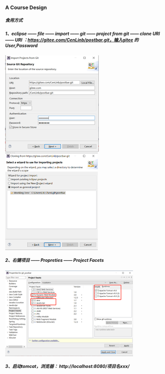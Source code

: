 ### A Course Design

##### 食用方式

##### 1、eclipse —— file —— import —— git —— project from git —— clone URI —— URI ：https://gitee.com/CenLinb/postbar.git，输入gitee 的 User,Password

<img src="img/README/1586344161258.png" alt="1586344161258" style="zoom: 50%;" />

<img src="img/README/1586344076349.png" alt="1586344076349" style="zoom: 50%;" />

##### 2、右键项目 —— Propreties —— Project Facets

<img src="img/README/1586344302522.png" alt="1586344302522" style="zoom:40%;" />



##### 3、启动tomcat，浏览器： http://localhost:8080/项目名xxx/ 